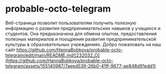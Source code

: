 # probable-octo-telegram
Веб-страница позволит пользователям получить полезную информацию о развитии предпринимательских навыков у учащихся и студентов. Она предназначена для обмена опытом, предоставления полезных материалов и поощрения развития предпринимательской культуры в образовательных учреждениях.
Добро пожаловать на наш сайт https://github.com/HannaBobkova/probable-octo-telegram/edit/main/README.md![232032_O](https://github.com/HannaBobkova/probable-octo-telegram/assets/155140987/7aeed539-26b0-41ff-9677-ae848d91edd1)
